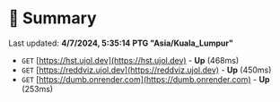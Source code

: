 # 📖 Summary
Last updated: **4/7/2024, 5:35:14 PTG "Asia/Kuala_Lumpur"**

- `GET` [https://hst.ujol.dev](https://hst.ujol.dev) - **Up** (468ms)
- `GET` [https://reddviz.ujol.dev](https://reddviz.ujol.dev) - **Up** (450ms)
- `GET` [https://dumb.onrender.com](https://dumb.onrender.com) - **Up** (253ms)
